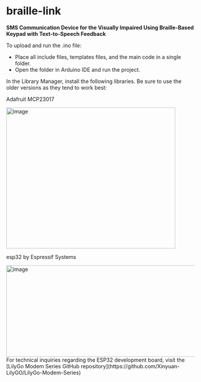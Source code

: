 # braille-link
<b>SMS Communication Device for the Visually Impaired Using Braille-Based Keypad with Text-to-Speech Feedback</b>

To upload and run the .ino file:
* Place all include files, templates files, and the main code in a single folder.
* Open the folder in Arduino IDE and run the project.

In the Library Manager, install the following libraries. Be sure to use the older versions as they tend to work best:

Adafruit MCP23017

<img width="452" height="378" alt="image" src="https://github.com/user-attachments/assets/348f04b7-ef80-4742-8062-b46ce09a3b80" />

esp32 by Espressif Systems

<img width="576" height="245" alt="image" src="https://github.com/user-attachments/assets/8bb2e3c3-603f-43a0-a4a9-518fb7b2b673" />

</br>
For technical inquiries regarding the ESP32 development board, visit the [LilyGo Modem Series GitHub repository](https://github.com/Xinyuan-LilyGO/LilyGo-Modem-Series)
